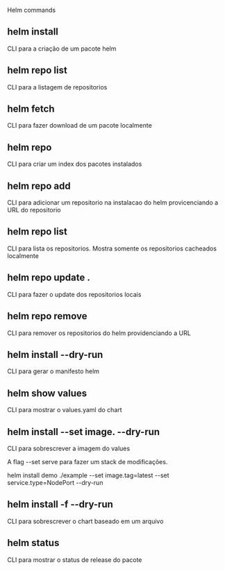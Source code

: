 Helm commands

## helm install <name> <package-name>

CLI para a criação de um pacote helm

## helm repo list

CLI para a listagem de repositorios

## helm fetch <package-name>

CLI para fazer download de um pacote localmente

## helm repo <file-name> <path>

CLI para criar um index dos pacotes instalados

## helm repo add <url>

CLI para adicionar um repositorio na instalacao do helm provicenciando a URL do repositorio

## helm repo list

CLI para lista os repositorios. Mostra somente os repositorios cacheados localmente

## helm repo update .

CLI para fazer o update dos repositorios locais

## helm repo remove <package-name>

CLI para remover os repositorios do helm providenciando a URL

##  helm install <package-name> <path> --dry-run 

CLI para gerar o manifesto helm

## helm show values <path>

CLI para mostrar o values.yaml do chart

## helm install <package-name> <path> --set image.<image-name> --dry-run

CLI para sobrescrever a imagem do values

  A flag --set serve para fazer um stack de modificações.

  helm install demo ./example --set image.tag=latest --set service.type=NodePort --dry-run

## helm install <package-name> <path> -f <file-path> --dry-run

CLI para sobrescrever o chart baseado em um arquivo


## helm status <package-name>

CLI para mostrar o status de release do pacote

